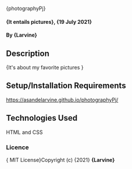  {photographyPj}
#### {It entails pictures}, {19 July 2021}
#### By **{Larvine}**
## Description
{It's about my favorite pictures }
## Setup/Installation Requirements
https://asandelarvine.github.io/photographyPj/
## Technologies Used
HTML and CSS
### Licence
{ MIT License}Copyright (c) {2021} **{Larvine}**

